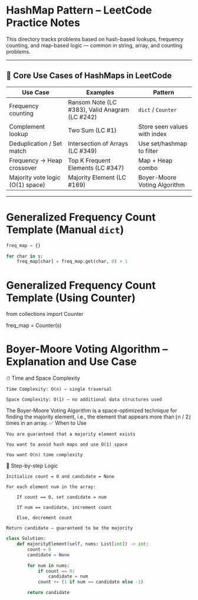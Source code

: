 # HashMap Pattern – LeetCode Practice Notes

This directory tracks problems based on hash-based lookups, frequency counting, and map-based logic — common in string, array, and counting problems.

---

## 🔁 Core Use Cases of HashMaps in LeetCode

| Use Case | Examples | Pattern |
|----------|----------|---------|
| Frequency counting | Ransom Note (LC #383), Valid Anagram (LC #242) | `dict` / `Counter` |
| Complement lookup | Two Sum (LC #1) | Store seen values with index |
| Deduplication / Set match | Intersection of Arrays (LC #349) | Use set/hashmap to filter |
| Frequency → Heap crossover | Top K Frequent Elements (LC #347) | Map + Heap combo |
| Majority vote logic (O(1) space) | Majority Element (LC #169)                     | Boyer-Moore Voting Algorithm     |
---

# Generalized Frequency Count Template (Manual `dict`)

```python
freq_map = {}

for char in s:
    freq_map[char] = freq_map.get(char, 0) + 1
```

# Generalized Frequency Count Template (Using Counter)
from collections import Counter

freq_map = Counter(s)

# Boyer-Moore Voting Algorithm – Explanation and Use Case
⏱ Time and Space Complexity

    Time Complexity: O(n) – single traversal

    Space Complexity: O(1) – no additional data structures used

The Boyer-Moore Voting Algorithm is a space-optimized technique for finding the majority element, i.e., the element that appears more than ⌊n / 2⌋ times in an array.
✅ When to Use

    You are guaranteed that a majority element exists

    You want to avoid hash maps and use O(1) space

    You want O(n) time complexity

🔁 Step-by-step Logic

    Initialize count = 0 and candidate = None

    For each element num in the array:

        If count == 0, set candidate = num

        If num == candidate, increment count

        Else, decrement count

    Return candidate — guaranteed to be the majority

```python
class Solution:
    def majorityElement(self, nums: List[int]) -> int:
        count = 0
        candidate = None

        for num in nums:
            if count == 0:
                candidate = num
            count += (1 if num == candidate else -1)

        return candidate
```
